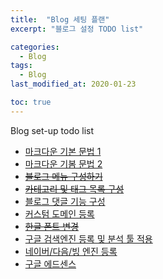```yaml
---
title:  "Blog 세팅 플랜"
excerpt: "블로그 설정 TODO list"

categories:
  - Blog
tags:
  - Blog
last_modified_at: 2020-01-23

toc: true
---
```


Blog set-up todo list


+ [마크다운 기본 문법 1](https://devinlife.com/howto%20github%20pages/markdown-syntax/)
+ [마크다운 기봄 문법 2](https://gist.github.com/ihoneymon/652be052a0727ad59601)
+ ~~[블로그 메뉴 구성하기](https://devinlife.com/howto%20github%20pages/blog-menu/)~~
+ ~~[카테고리 및 태그 목록 구성](https://devinlife.com/howto%20github%20pages/category-tag/)~~
+ [블로그 댓글 기능 구성](https://devinlife.com/howto%20github%20pages/blog-disqus/)
+ [커스텀 도메인 등록](https://devinlife.com/howto%20github%20pages/custom-domain/)
+ ~~[한글 폰트 변경](https://devinlife.com/howto%20github%20pages/set-font/)~~
+ [구글 검색엔진 등록 및 분석 툴 적용](https://devinlife.com/howto%20github%20pages/google-search-console-and-analytics/)
+ [네이버/다음/빙 엔진 등록](https://devinlife.com/howto%20github%20pages/register-search-engine/)
+ [구글 에드센스](https://devinlife.com/howto%20github%20pages/adsense/)


